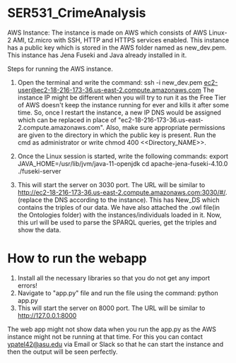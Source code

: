 # SER531_CrimeAnalysis

AWS Instance:
The instance is made on AWS which consists of AWS Linux-2 AMI, t2.micro with SSH, HTTP and HTTPS services enabled. This instance has a public key which is stored in the AWS folder named as new_dev.pem. This instance has Jena Fuseki and Java already installed in it. 

Steps for running the AWS instance. 
1) Open the terminal and write the command: ssh -i new_dev.pem ec2-user@ec2-18-216-173-36.us-east-2.compute.amazonaws.com
   The instance IP might be different when you will try to run it as the Free Tier of AWS doesn't keep the instance running for ever and kills it after some time. So, once I restart the instance, a new IP DNS would be assigned which can be replaced in place of "ec2-18-216-173-36.us-east-2.compute.amazonaws.com". Also, make sure appropriate permissions are given to the directory in which the public key is present. Run the cmd as administrator or write chmod 400 <<Directory_NAME>>.
   
2) Once the Linux session is started, write the following commands:
    export JAVA_HOME=/usr/lib/jvm/java-11-openjdk
    cd apache-jena-fuseki-4.10.0
    ./fuseki-server
   
3) This will start the server on 3030 port. The URL will be similar to http://ec2-18-216-173-36.us-east-2.compute.amazonaws.com:3030/#/. (replace the DNS according to the instance). This has New_DS which contains the triples of our data. We have also attached the .owl file(in the Ontologies folder) with the instances/individuals loaded in it. Now, this url will be used to parse the SPARQL queries, get the triples and show the data. 


# How to run the webapp

1) Install all the necessary libraries so that you do not get any import errors!
2) Navigate to "app.py" file and run the file using the command:
    python app.py
3) This will start the server on 8000 port. The URL will be similar to http://127.0.0.1:8000

The web app might not show data when you run the app.py as the AWS instance might not be running at that time. For this you can contact ypatel42@asu.edu via Email or Slack so that he can start the instance and then the output will be seen perfectly. 
